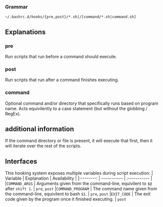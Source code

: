 ### Grammar
`~/.bashrc.d/hooks/{pre,post}/*.sh|/[command/*.sh|command.sh]`

## Explanations
### pre
Run scripts that run before a command should execute.

### post
Run scripts that run after a command finishes executing.

### command
Optional command and/or directory that specifically runs based on program name.
Acts equivilently to a case statement (but without the globbing / RegEx).

## additional information
If the command directory or file is present, it will execute that first,
then it will iterate over the rest of the scripts.

## Interfaces
This hooking system exposes multiple variables during script execution:
| Variable         | Explanation                                                                | Availability |
|:--------:        | -----------                                                                | :----------- |
|`COMMAND_ARGS`    | Arguments given from the command-line, equivilent to `$@` after `shift 1`. | `pre`, `post`
|`COMMAND_PROGRAM` | The command name given from the command-line, equivilent to bash `$1`.     | `pre`, `post`
|`EXIT_CODE`       | The exit code given by the program once it finished executing.             | `post`
